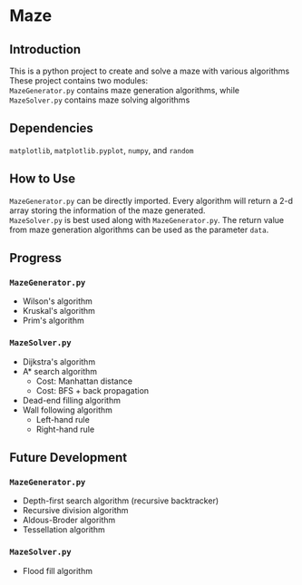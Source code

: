 # Maze

## Introduction
This is a python project to create and solve a maze with various algorithms  
These project contains two modules:  
`MazeGenerator.py` contains maze generation algorithms, while  
`MazeSolver.py` contains maze solving algorithms  

## Dependencies
`matplotlib`, `matplotlib.pyplot`, `numpy`, and `random`

## How to Use
`MazeGenerator.py` can be directly imported. Every algorithm will return a 2-d array storing the information of the maze generated.  
`MazeSolver.py` is best used along with `MazeGenerator.py`. The return value from maze generation algorithms can be used as the parameter `data`.

## Progress
### `MazeGenerator.py`
- Wilson's algorithm
- Kruskal's algorithm
- Prim's algorithm

### `MazeSolver.py`
- Dijkstra's algorithm
- A* search algorithm
  - Cost: Manhattan distance
  - Cost: BFS + back propagation
- Dead-end filling algorithm
- Wall following algorithm
  - Left-hand rule
  - Right-hand rule


## Future Development
### `MazeGenerator.py`
- Depth-first search algorithm (recursive backtracker)
- Recursive division algorithm
- Aldous-Broder algorithm
- Tessellation algorithm
  
### `MazeSolver.py`
- Flood fill algorithm
